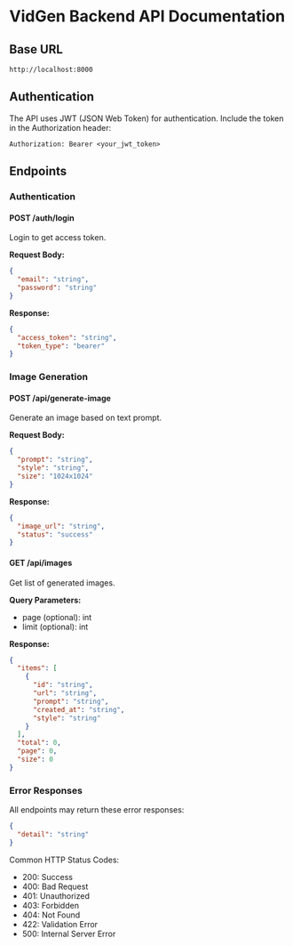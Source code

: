# VidGen Backend API Documentation

## Base URL
```
http://localhost:8000
```

## Authentication
The API uses JWT (JSON Web Token) for authentication. Include the token in the Authorization header:
```
Authorization: Bearer <your_jwt_token>
```

## Endpoints

### Authentication

#### POST /auth/login
Login to get access token.

**Request Body:**
```json
{
  "email": "string",
  "password": "string"
}
```

**Response:**
```json
{
  "access_token": "string",
  "token_type": "bearer"
}
```

### Image Generation

#### POST /api/generate-image
Generate an image based on text prompt.

**Request Body:**
```json
{
  "prompt": "string",
  "style": "string",
  "size": "1024x1024"
}
```

**Response:**
```json
{
  "image_url": "string",
  "status": "success"
}
```

#### GET /api/images
Get list of generated images.

**Query Parameters:**
- page (optional): int
- limit (optional): int

**Response:**
```json
{
  "items": [
    {
      "id": "string",
      "url": "string",
      "prompt": "string",
      "created_at": "string",
      "style": "string"
    }
  ],
  "total": 0,
  "page": 0,
  "size": 0
}
```

### Error Responses
All endpoints may return these error responses:

```json
{
  "detail": "string"
}
```

Common HTTP Status Codes:
- 200: Success
- 400: Bad Request
- 401: Unauthorized
- 403: Forbidden
- 404: Not Found
- 422: Validation Error
- 500: Internal Server Error 